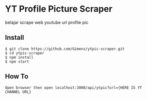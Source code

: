 # YT Profile Picture Scraper #
belajar scrape web youtube url profile pic

## Install
```
$ git clone https://github.com/Gimenz/ytpic-scraper.git
$ cd ytpic-scraper
$ npm install
$ npm start
```

## How To
```
Open browser then open localhost:3000/api/ytpic?url={HERE IS YT CHANNEL URL}
```